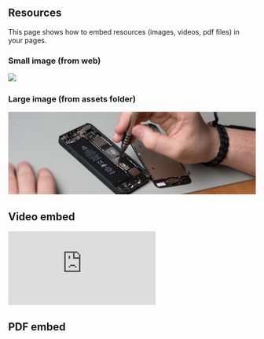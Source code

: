 ## Resources
This page shows how to embed resources (images, videos, pdf files) in your pages.

### Small image (from web)

![](https://pbs.twimg.com/profile_images/903658777295163392/afySJpM5_400x400.jpg)

### Large image (from assets folder)

![](assets/images/cover.jpg)

## Video embed

<!-- change src="" attribute  -->
<div class="aspect-ratio">
  <iframe src="https://www.youtube.com/embed/uWSxzjyMNpU" frameborder="0" allowfullscreen="True"></iframe>
</div>

## PDF embed

<!-- change data="" and href="" attributes  -->
<!-- change height="" if needed  -->
<object data="assets/pdf/sample-pdf.pdf" type="application/pdf" width="100%" height="600px">
  <object width="900" height="900" data="https://docs.google.com/gview?embedded=true&url=http://jimbosjoint.com/assets/img/jimbosmenu.pdf">
</object>

</object>
<!-- <object data="assets/pdf/sample-pdf.pdf" type="application/pdf" width="100%" height="600px">
  <p>This browser does not support PDFs. Please download the PDF from <a href="assets/pdf/sample-pdf.pdf">here</a>!</p>
</object> -->
